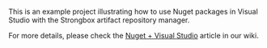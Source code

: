 This is an example project illustrating how to use Nuget packages in Visual Studio with the Strongbox artifact repository manager.

For more details, please check the [Nuget + Visual Studio](https://strongbox.github.io/user-guide/tool-integration/nuget-visual-studio-example.html ) article in our wiki.